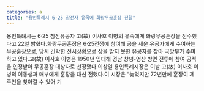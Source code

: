 ```yaml
---
categories: a
title: "용인특례시 6·25 참전자 유족에 화랑무공훈장 전달"
---
```

용인특례시는 6·25 참전유공자 고(故) 이사호 이병의 유족에게 화랑무공훈장을 전수했다고 22일 밝혔다.화랑무공훈장은 6·25전쟁에 참여해 공을 세운 유공자에게 수여하는 무공훈장으로, 당시 긴박한 전시상황으로 상을 받지 못한 유공자를 찾아 국방부가 수여하고 있다.고(故) 이사호 이병은 1950년 입대해 경남 창녕-영산 방면 전투에 참여 공적을 인정받아 무공훈장 대상자로 선정됐다.이상일 용인특례시장은 이날 고(故) 이사호 이병의 여동생과 매부에게 훈장을 대신 전했다.이 시장은 “늦었지만 72년만에 훈장이 제 주인을 찾아갈 수 있어 기